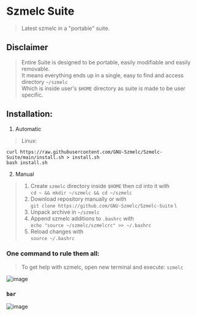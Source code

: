 # Szmelc Suite
> Latest szmelc in a "portable" suite.

## Disclaimer
> Entire Suite is designed to be portable, easily modifiable and easily removable. \
> It means everything ends up in a single, easy to find and access directory `~/szmelc` \
> Which is inside user's `$HOME` directory as suite is made to be user specific.

## Installation:
1. Automatic
> Linux:
```
curl https://raw.githubusercontent.com/GNU-Szmelc/Szmelc-Suite/main/install.sh > install.sh
bash install.sh
```
2. Manual
> 1. Create `szmelc` directory inside `$HOME` then cd into it with \
`cd ~ && mkdir ~/szmelc && cd ~/szmelc`
> 2. Download repository manually or with \
`git clone https://github.com/GNU-Szmelc/Szmelc-Suite` \
> 3. Unpack archive in `~/szmelc`
> 4. Append szmelc additions to `.bashrc` with \
`echo "source ~/szmelc/szmelcrc" >> ~/.bashrc`
> 5. Reload changes with \
`source ~/.bashrc`

### One command to rule them all:
> To get help with szmelc, open new terminal and execute: `szmelc`

![image](https://github.com/GNU-Szmelc/Szmelc-Suite/assets/95081005/395f2fab-1ff3-488f-abca-d2cb4eff01cd)
### `bar`
![image](https://github.com/GNU-Szmelc/Szmelc-Suite/assets/95081005/7ed515bb-a337-44fc-a713-fc14287a5626)
